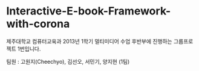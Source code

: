 Interactive-E-book-Framework-with-corona
========================================

제주대학교 컴퓨터교육과 2013년 1학기 멀티미디어 수업 후반부에 진행하는 그룹프로젝트 1번입니다.

팀원 : 고원지(Cheechyo), 김선오, 서민기, 양지현 (1팀)



